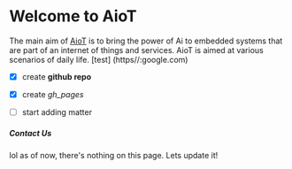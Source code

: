 # Welcome to AioT

The main aim of [AioT](https://ganeshteja.github.io/aiot) is to bring the power of Ai to embedded systems that are part of an internet of things and services. AioT is aimed at various scenarios of daily life. [test] (https//:google.com)

- [x] create **github repo**
- [x] create *gh_pages*
- [ ] start adding matter



##### Contact Us

lol as of now, there's nothing on this page. Lets update it!


